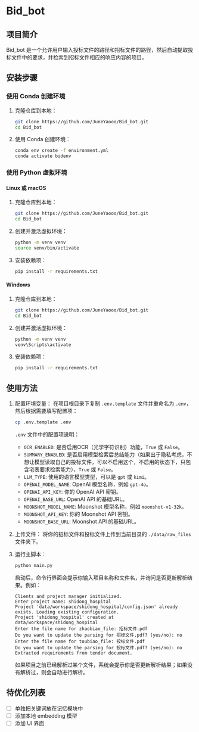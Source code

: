 # Bid_bot

## 项目简介
Bid_bot 是一个允许用户输入投标文件的路径和招标文件的路径，然后自动提取投标文件中的要求，并检索到招标文件相应的响应内容的项目。

## 安装步骤

### 使用 Conda 创建环境

1. 克隆仓库到本地：
    ```bash
    git clone https://github.com/JuneYaooo/Bid_bot.git
    cd Bid_bot
    ```

2. 使用 Conda 创建环境：
    ```bash
    conda env create -f environment.yml
    conda activate bidenv
    ```

### 使用 Python 虚拟环境

#### Linux 或 macOS

1. 克隆仓库到本地：
    ```bash
    git clone https://github.com/JuneYaooo/Bid_bot.git
    cd Bid_bot
    ```

2. 创建并激活虚拟环境：
    ```bash
    python -m venv venv
    source venv/bin/activate
    ```

3. 安装依赖项：
    ```bash
    pip install -r requirements.txt
    ```

#### Windows

1. 克隆仓库到本地：
    ```bash
    git clone https://github.com/JuneYaooo/Bid_bot.git
    cd Bid_bot
    ```

2. 创建并激活虚拟环境：
    ```bash
    python -m venv venv
    venv\Scripts\activate
    ```

3. 安装依赖项：
    ```bash
    pip install -r requirements.txt
    ```

## 使用方法

1. 配置环境变量：
    在项目根目录下复制 `.env.template` 文件并重命名为 `.env`，然后根据需要填写配置项：
    ```bash
    cp .env.template .env
    ```

    `.env` 文件中的配置项说明：
    - `OCR_ENABLED`: 是否启用OCR（光学字符识别）功能，`True` 或 `False`。
    - `SUMMARY_ENABLED`: 是否启用模型检索后总结能力（如果出于隐私考虑，不想让模型读取自己的投标文件，可以不启用这个，不启用的状态下，只包含宅表要求检索能力），`True` 或 `False`。
    - `LLM_TYPE`: 使用的语言模型类型，可以是 `gpt` 或 `kimi`。
    - `OPENAI_MODEL_NAME`: OpenAI 模型名称，例如 `gpt-4o`。
    - `OPENAI_API_KEY`: 你的 OpenAI API 密钥。
    - `OPENAI_BASE_URL`: OpenAI API 的基础URL。
    - `MOONSHOT_MODEL_NAME`: Moonshot 模型名称，例如 `moonshot-v1-32k`。
    - `MOONSHOT_API_KEY`: 你的 Moonshot API 密钥。
    - `MOONSHOT_BASE_URL`: Moonshot API 的基础URL。

2. 上传文件：
    将你的招标文件和投标文件上传到当前目录的 `./data/raw_files` 文件夹下。

3. 运行主脚本：
    ```bash
    python main.py
    ```

    启动后，命令行界面会提示你输入项目名称和文件名，并询问是否更新解析结果。例如：
    ```
    Clients and project manager initialized.
    Enter project name: shidong_hospital
    Project 'data/workspace/shidong_hospital/config.json' already exists. Loading existing configuration.
    Project 'shidong_hospital' created at data/workspace/shidong_hospital
    Enter the file name for zhaobiao_file: 招标文件.pdf
    Do you want to update the parsing for 招标文件.pdf? (yes/no): no
    Enter the file name for toubiao_file: 投标文件.pdf
    Do you want to update the parsing for 投标文件.pdf? (yes/no): no
    Extracted requirements from tender document.
    ```

    如果项目之前已经解析过某个文件，系统会提示你是否更新解析结果；如果没有解析过，则会自动进行解析。

## 待优化列表

- [ ] 单独把关键词放在记忆模块中
- [ ] 添加本地 embedding 模型
- [ ] 添加 UI 界面
